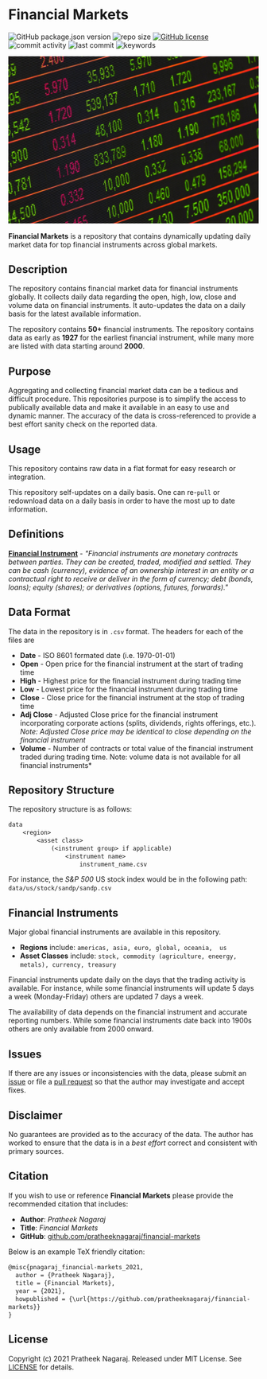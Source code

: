 # Financial Markets

![GitHub package.json version](https://img.shields.io/github/package-json/v/pratheeknagaraj/financial-markets.svg)
![repo size](https://img.shields.io/github/repo-size/pratheeknagaraj/financial-markets)
[![GitHub license](https://img.shields.io/github/license/pratheeknagaraj/financial-markets.svg)](https://github.com/pratheeknagaraj/financial-markets/blob/master/LICENSE)
![commit activity](https://img.shields.io/github/commit-activity/m/pratheeknagaraj/financial-markets?color=yellow)
![last commit](https://img.shields.io/github/last-commit/pratheeknagaraj/financial-markets?color=purple)
![keywords](https://img.shields.io/github/package-json/keywords/pratheeknagaraj/financial-markets?color=ff69b4)

![financial markets](img/financial_markets.jpg?raw=true "Financial Markets")

**Financial Markets** is a repository that contains dynamically updating daily market data for top financial instruments across global markets.

## Description

The repository contains financial market data for financial instruments globally. It collects daily data regarding the open, high, low, close and volume data on financial instruments. It auto-updates the data on a daily basis for the latest available information.

The repository contains **50+** financial instruments. The repository contains data as early as **1927** for the earliest financial instrument, while many more are listed with data starting around **2000**.

## Purpose

Aggregating and collecting financial market data can be a tedious and difficult procedure. This repositories purpose is to simplify the access to publically available data and make it available in an easy to use and dynamic manner. The accuracy of the data is cross-referenced to provide a best effort sanity check on the reported data.

## Usage

This repository contains raw data in a flat format for easy research or integration.

This repository self-updates on a daily basis. One can re-`pull` or redownload data on a daily basis in order to have the most up to date information.

## Definitions

[**Financial Instrument**](https://en.wikipedia.org/wiki/Financial_instrument) - *"Financial instruments are monetary contracts between parties. They can be created, traded, modified and settled. They can be cash (currency), evidence of an ownership interest in an entity or a contractual right to receive or deliver in the form of currency; debt (bonds, loans); equity (shares); or derivatives (options, futures, forwards)."*

## Data Format

The data in the repository is in `.csv` format. The headers for each of the files are 

- **Date** - ISO 8601 formated date (i.e. 1970-01-01)
- **Open** - Open price for the financial instrument at the start of trading time
- **High** - Highest price for the financial instrument during trading time
- **Low** - Lowest price for the financial instrument during trading time
- **Close** - Close price for the financial instrument at the stop of trading time
- **Adj Close** - Adjusted Close price for the financial instrument incorporating corporate actions (splits, dividends, rights offerings, etc.). *Note: Adjusted Close price may be identical to close depending on the financial instrument*
- **Volume** - Number of contracts or total value of the financial instrument traded during trading time. Note: volume data is not available for all financial instruments*

## Repository Structure

The repository structure is as follows:

    data
        <region>
            <asset class>
                (<instrument group> if applicable)
                    <instrument name>
                        instrument_name.csv

For instance, the *S&P 500* US stock index would be in the following path: `data/us/stock/sandp/sandp.csv`

## Financial Instruments

Major global financial instruments are available in this repository.

 - **Regions** include: `americas, asia, euro, global, oceania,  us`
 - **Asset Classes** include: `stock, commodity (agriculture, eneergy, metals), currency, treasury`

Financial instruments update daily on the days that the trading activity is available. For instance, while some financial instruments will update 5 days a week (Monday-Friday) others are updated 7 days a week.

The availability of data depends on the financial instrument and accurate reporting numbers. While some financial instruments date back into 1900s others are only available from 2000 onward.

## Issues

If there are any issues or inconsistencies with the data, please submit an [issue](https://github.com/pratheeknagaraj/financial-markets/issues) or file a [pull request](https://github.com/pratheeknagaraj/financial-markets/pulls) so that the author may investigate and accept fixes.
## Disclaimer

No guarantees are provided as to the accuracy of the data. The author has worked to ensure that the data is in a *best effort* correct and consistent with primary sources.

## Citation

If you wish to use or reference **Financial Markets** please provide the recommended citation that includes:
- **Author**: *Pratheek Nagaraj*
- **Title**: *Financial Markets*
- **GitHub**: [github.com/pratheeknagaraj/financial-markets](https://github.com/pratheeknagaraj/financial-markets)

Below is an example TeX friendly citation:

```
@misc{pnagaraj_financial-markets_2021,
  author = {Pratheek Nagaraj},
  title = {Financial Markets},
  year = {2021},
  howpublished = {\url{https://github.com/pratheeknagaraj/financial-markets}}
}
```

## License

Copyright (c) 2021 Pratheek Nagaraj. Released under MIT License. See [LICENSE][license] for details.

[license]: LICENSE

